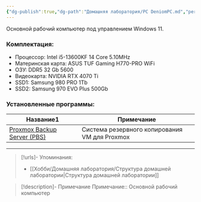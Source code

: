 ```yaml
---
{"dg-publish":true,"dg-path":"Домашняя лаборатория/PC DeniomPC.md","permalink":"/domashnyaya-laboratoriya/pc-deniom-pc/","updated":"2024-10-09T19:48:07+03:00"}
---
```


Основной рабочий компьютер под управлением Windows 11.
### Комплектация:
- Процессор: Intel i5-13600KF 14 Core 5.10MHz
- Материнская карта: ASUS TUF Gaming H770-PRO WiFi
- ОЗУ: DDR5 32 Gb 5600
- Видеокарта: NVIDIA RTX 4070 Ti
- SSD1: Samsung 980 PRO 1Tb
- SSD2: Samsung 970 EVO Plus 500Gb
### Установленные программы:
<div><table class="dataview table-view-table"><thead class="table-view-thead"><tr class="table-view-tr-header"><th class="table-view-th"><span>Название</span><span class="dataview small-text">1</span></th><th class="table-view-th"><span>Примечание</span></th></tr></thead><tbody class="table-view-tbody"><tr><td><span><a data-tooltip-position="top" aria-label="Заметки/Self-hosting. Proxmox Backup Server (PBS).md" data-href="Заметки/Self-hosting. Proxmox Backup Server (PBS).md" href="Заметки/Self-hosting. Proxmox Backup Server (PBS).md" class="internal-link data-link-icon data-link-icon-after data-link-text" target="_blank" rel="noopener nofollow" data-link-tags="" data-link-type="note" data-link-path="Заметки/Self-hosting. Proxmox Backup Server (PBS).md" style="--data-link-type: note; --data-link-path: Заметки/Self-hosting. Proxmox Backup Server (PBS).md;">Proxmox Backup Server (PBS)</a></span></td><td><span>Система резервного копирования VM для Proxmox</span></td></tr></tbody></table></div>

---
> [!urls]- Упоминания:
> - [[Хобби/Домашняя лаборатория/Структура домашней лаборатории\|Структура домашней лаборатории]]

> [!description]- Примечание
> Примечание:: Основной рабочий компьютер